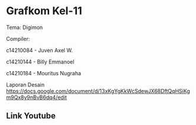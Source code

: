 # Grafkom Kel-11

Tema: Digimon

Compiler:

c14210084 - Juven Axel W.

c14210144 - Billy Emmanoel

c14210184 - Mouritus Nugraha


Laporan Desain
https://docs.google.com/document/d/13xKgYgKkWcSdewJX68DftQqHSiKgm9Qx8y9nBvB6dq4/edit


Link Youtube
-

